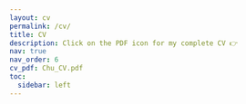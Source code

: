 ```yaml
---
layout: cv
permalink: /cv/
title: CV
description: Click on the PDF icon for my complete CV 👉
nav: true
nav_order: 6
cv_pdf: Chu_CV.pdf
toc:
  sidebar: left
---
```

